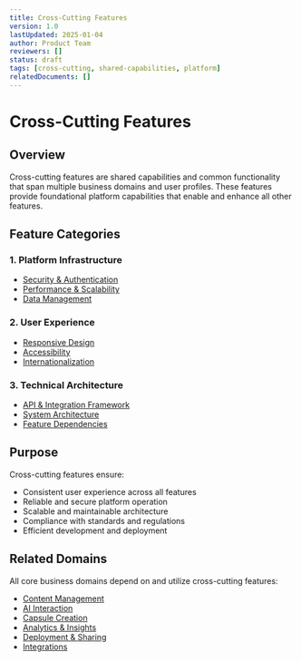 ```yaml
---
title: Cross-Cutting Features
version: 1.0
lastUpdated: 2025-01-04
author: Product Team
reviewers: []
status: draft
tags: [cross-cutting, shared-capabilities, platform]
relatedDocuments: []
---
```


# Cross-Cutting Features

## Overview

Cross-cutting features are shared capabilities and common functionality that span multiple business domains and user profiles. These features provide foundational platform capabilities that enable and enhance all other features.

## Feature Categories

### 1. Platform Infrastructure
- [Security & Authentication](./security-authentication.md)
- [Performance & Scalability](./performance-scalability.md)
- [Data Management](./data-management.md)

### 2. User Experience
- [Responsive Design](./responsive-design.md)
- [Accessibility](./accessibility.md)
- [Internationalization](./internationalization.md)

### 3. Technical Architecture
- [API & Integration Framework](./api-integration-framework.md)
- [System Architecture](./system-architecture.md)
- [Feature Dependencies](./feature-dependencies.md)

## Purpose

Cross-cutting features ensure:
- Consistent user experience across all features
- Reliable and secure platform operation
- Scalable and maintainable architecture
- Compliance with standards and regulations
- Efficient development and deployment

## Related Domains

All core business domains depend on and utilize cross-cutting features:
- [Content Management](../core-domains/content-management/README.md)
- [AI Interaction](../core-domains/ai-interaction/README.md)
- [Capsule Creation](../core-domains/capsule-creation/README.md)
- [Analytics & Insights](../core-domains/analytics-insights/README.md)
- [Deployment & Sharing](../core-domains/deployment-sharing/README.md)
- [Integrations](../core-domains/integrations/README.md)
